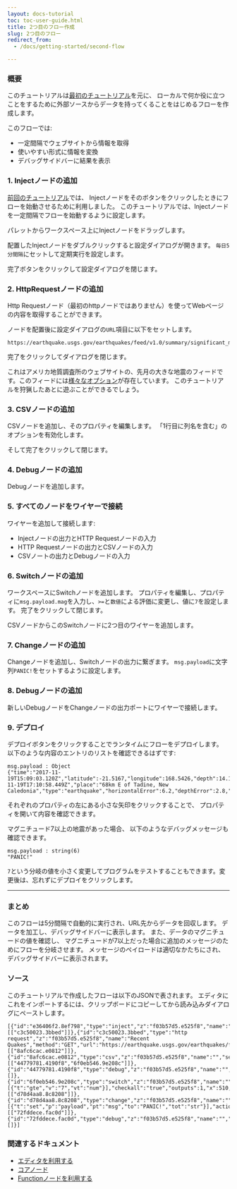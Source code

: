 ```yaml
---
layout: docs-tutorial
toc: toc-user-guide.html
title: 2つ目のフロー作成
slug: 2つ目のフロー
redirect_from:
  - /docs/getting-started/second-flow

---
```



### 概要

このチュートリアルは[最初のチュートリアル](first-flow)を元に、
ローカルで何か役に立つことをするために外部ソースからデータを持ってくることをはじめるフローを作成します。

このフローでは:

 - 一定間隔でウェブサイトから情報を取得
 - 使いやすい形式に情報を変換
 - デバッグサイドバーに結果を表示

### 1. Injectノードの追加

[前回のチュートリアル](first-flow)では、
Injectノードをそのボタンをクリックしたときにフローを始動させるために利用しました。
このチュートリアルでは、Injectノードを一定間隔でフローを始動するように設定します。

パレットからワークスペース上にInjectノードをドラッグします。

配置したInjectノードをダブルクリックすると設定ダイアログが開きます。
`毎日5分間隔`にセットして定期実行を設定します。

完了ボタンをクリックして設定ダイアログを閉じます。

### 2. HttpRequestノードの追加

Http Requestノード（最初のhttpノードではありません）を使ってWebページの内容を取得することができます。

ノードを配置後に設定ダイアログの`URL`項目に以下をセットします。

    https://earthquake.usgs.gov/earthquakes/feed/v1.0/summary/significant_month.csv

完了をクリックしてダイアログを閉じます。

これはアメリカ地質調査所のウェブサイトの、先月の大きな地震のフィードです。このフィードには[様々なオプション](https://earthquake.usgs.gov/earthquakes/feed/v1.0/csv.php)が存在しています。
このチュートリアルを狩猟したあとに遊ぶことができるでしょう。

### 3. CSVノードの追加

CSVノードを追加し、そのプロパティを編集します。
「1行目に列名を含む」のオプションを有効化します。

そして完了をクリックして閉じます。

### 4. Debugノードの追加

Debugノードを追加します。

### 5. すべてのノードをワイヤーで接続

ワイヤーを追加して接続します:

  - Injectノードの出力とHTTP Requestノードの入力
  - HTTP Requestノードの出力とCSVノードの入力
  - CSVノートの出力とDebugノードの入力

### 6. Switchノードの追加

ワークスペースにSwitchノードを追加します。
プロパティを編集し、プロパティに`msg.payload.mag`を入力し、`>=`と`数値`による評価に変更し、値に`7`を設定します。
完了をクリックして閉じます。

CSVノードからこのSwitchノードに2つ目のワイヤーを追加します。

### 7. Changeノードの追加

Changeノードを追加し、Switchノードの出力に繋ぎます。
`msg.payload`に文字列`PANIC!`をセットするように設定します。

### 8. Debugノードの追加

新しいDebugノードをChangeノードの出力ポートにワイヤーで接続します。

### 9. デプロイ

デプロイボタンをクリックすることでランタイムにフローをデプロイします。
以下のような内容のエントリのリストを確認できるはずです:

    msg.payload : Object
    {"time":"2017-11-19T15:09:03.120Z","latitude":-21.5167,"longitude":168.5426,"depth":14.19,"mag":6.6,"magType":"mww","gap":21,"dmin":0.478,"rms":0.86,"net":"us","id":"us2000brgk","updated":"2017-11-19T17:10:58.449Z","place":"68km E of Tadine, New Caledonia","type":"earthquake","horizontalError":6.2,"depthError":2.8,"magError":0.037,"magNst":72,"status":"reviewed","locationSource":"us","magSource":"us"}

それぞれのプロパティの左にある小さな矢印をクリックすることで、
プロパティを開いて内容を確認できます。

マグニチュード7以上の地震があった場合、
以下のようなデバッグメッセージも確認できます。

    msg.payload : string(6)
    "PANIC!"

`7`という分岐の値を小さく変更してプログラムをテストすることもできます。変更後は、忘れずにデプロイをクリックします。
***

### まとめ

このフローは5分間隔で自動的に実行され、URL先からデータを回収します。
データを加工し、デバッグサイドバーに表示します。
また、データのマグニチュードの値を確認し、
マグニチュードが7以上だった場合に追加のメッセージのためにフローを分岐させます。
メッセージのペイロードは適切なかたちにされ、デバッグサイドバーに表示されます。


### ソース

このチュートリアルで作成したフローは以下のJSONで表されます。
エディタにこれをインポートするには、クリップボードにコピーしてから読み込みダイアログにペーストします。

    [{"id":"e36406f2.8ef798","type":"inject","z":"f03b57d5.e525f8","name":"","topic":"","payload":"","payloadType":"str","repeat":"300","crontab":"","once":false,"x":130,"y":900,"wires":[["c3c50023.3bbed"]]},{"id":"c3c50023.3bbed","type":"http request","z":"f03b57d5.e525f8","name":"Recent Quakes","method":"GET","url":"https://earthquake.usgs.gov/earthquakes/feed/v1.0/summary/significant_month.csv","tls":"","x":300,"y":900,"wires":[["8afc6cac.e0812"]]},{"id":"8afc6cac.e0812","type":"csv","z":"f03b57d5.e525f8","name":"","sep":",","hdrin":true,"hdrout":"","multi":"one","ret":"\\n","temp":"","x":470,"y":900,"wires":[["44779781.4190f8","6f0eb546.9e208c"]]},{"id":"44779781.4190f8","type":"debug","z":"f03b57d5.e525f8","name":"","active":true,"complete":false,"x":630,"y":900,"wires":[]},{"id":"6f0eb546.9e208c","type":"switch","z":"f03b57d5.e525f8","name":"","property":"payload.mag","propertyType":"msg","rules":[{"t":"gte","v":"7","vt":"num"}],"checkall":"true","outputs":1,"x":510,"y":960,"wires":[["d78d4aa8.8c8208"]]},{"id":"d78d4aa8.8c8208","type":"change","z":"f03b57d5.e525f8","name":"","rules":[{"t":"set","p":"payload","pt":"msg","to":"PANIC!","tot":"str"}],"action":"","property":"","from":"","to":"","reg":false,"x":650,"y":1020,"wires":[["72fddece.fac0d"]]},{"id":"72fddece.fac0d","type":"debug","z":"f03b57d5.e525f8","name":"","active":true,"complete":false,"x":750,"y":960,"wires":[]}]

### 関連するドキュメント

 - [エディタを利用する](/docs/user-guide/editor/)
 - [コアノード](/docs/user-guide/nodes)
 - [Functionノードを利用する](/docs/user-guide/writing-functions)
